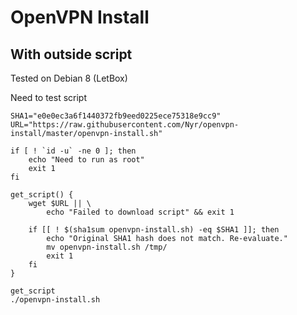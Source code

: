 OpenVPN Install
===============

## With outside script

Tested on Debian 8 (LetBox)

Need to test script

```shell
SHA1="e0e0ec3a6f1440372fb9eed0225ece75318e9cc9"
URL="https://raw.githubusercontent.com/Nyr/openvpn-install/master/openvpn-install.sh"

if [ ! `id -u` -ne 0 ]; then
	echo "Need to run as root"
	exit 1
fi

get_script() {
	wget $URL || \
		echo "Failed to download script" && exit 1

	if [[ ! $(sha1sum openvpn-install.sh) -eq $SHA1 ]]; then
		echo "Original SHA1 hash does not match. Re-evaluate."
		mv openvpn-install.sh /tmp/
		exit 1
	fi
}

get_script
./openvpn-install.sh

```
